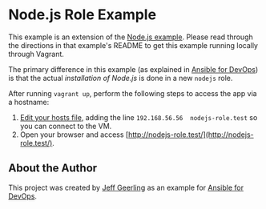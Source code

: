 # Node.js Role Example

This example is an extension of the [Node.js example](../nodejs/README.md). Please read through the directions in that example's README to get this example running locally through Vagrant.

The primary difference in this example (as explained in [Ansible for DevOps](https://www.ansiblefordevops.com/)) is that the actual _installation of Node.js_ is done in a new `nodejs` role.

After running `vagrant up`, perform the following steps to access the app via a hostname:

1. [Edit your hosts file](http://docs.rackspace.com/support/how-to/modify-your-hosts-file/), adding the line `192.168.56.56  nodejs-role.test` so you can connect to the VM.
2. Open your browser and access [http://nodejs-role.test/](http://nodejs-role.test/).

## About the Author

This project was created by [Jeff Geerling](https://www.jeffgeerling.com/) as an example for [Ansible for DevOps](https://www.ansiblefordevops.com/).
